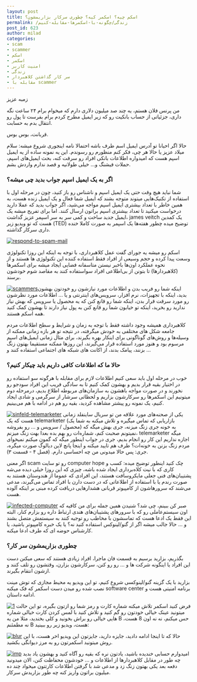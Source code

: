 ```yaml
---
layout: post
title: اسکم چیه؟ اسکمر کیه؟ چطوری سرکار بزاریمشون؟
permalink: /زندگی/چگونه-با-اسکمرها-مقابله-کنیم
post_id: 623
author: milad
categories: 
- scam
- scammer
- اسکم
- اسکمر
- امنیت کاربر
- زندگی
- سر کار گذاشتن کلاهبردار
- مقابله با scammer
---
```


زمبه عزیز

من پرنس فلان هستم، یه چند صد میلیون دلاری دارم که میخوام برام ۲۴ ساعت نگه داری، جزئیاتی از حساب بانکیت رو که زیر ایمیل مطرح کردم برام بفرست تا پول رو انتقال بدم به حسابت.

قربانت، بوس بوس.

حالا اگر احیانا تو آدرس ایمیل اسم طرف باشه احتمالا نامه اینجوری شروع میشه: سلام میلاد عزیز یا حالا هر چی، فکر کنم منظورم رو رسوندم. این یه نمونه ساده از یه ایمیل اسپم هست که امیدواره اطلاعات بانکی افراد رو سرقت کنه، بحث ایمیل‌های اسپم، حملات فیشنگ و... خیلی طولانیه و قصد ندارم واردش بشم.


### **اگر به یک ایمیل اسپم جواب بدید چی میشه؟**


شما نباید هیچ وقت حتی یک ایمیل اسپم و ناشناس رو باز کنید، چون در مرحله اول با استفاده از تکنیک‌هایی میتوند متوجه بشند که ایمیل شما فعال و یک ایمیل زنده هست، به همین خاطر با تعداد بیشتری ایمیل اسپم مواجه می‌شید، اگر جواب بدید که عملا دارید درخواست میکنید تا تعداد بیشتری اسپم براتون ارسال کنند. اما برای تفریح میشه یک ایمیل جدید ساخت و کمی سر به سر اسپمر عزیز گداشت، james veitch یک کمدین هست که تو ویدیو زیر (TED) توضیح میده چطور هفته‌ها یک اسپمر به صورت کاملا خنده داری سرکار گذاشته.

[![respond-to-spam-mail](/assets/images/wp/2016/08/maxresdefault-300x169.jpg)](http://www.ted.com/talks/james_veitch_this_is_what_happens_when_you_reply_to_spam_email?language=en)

اسکم رو میشه یه جورای گفت عمل کلاهبرداری، با توجه به اینکه این روزا تکنولوژی وسعت پیدا کرده و حجم وسیعی از افراد فقط استفاده کننده این تکنولوژی ها هستند و از نحوه عملکرد اون‌ها باخبر نیستن متاسفانه فضایی ایجاد میشه برای اسکمرها (کلاهبردارها) تا بتونن از بی‌اطلاعی افراد سواستفاده کنند به مقاصد شوم خودشون برسند.

[![scammers](/assets/images/wp/2016/08/scammers-300x102.jpg)](/assets/images/wp/2016/08/scammers.jpg)اینکه شما رو فریب بدن و اطلاعات مورد نیازشون رو خودتون بهشون بدید، اینکه با تجهیزات، نرم افزار، سرویس‌های اینترنتی و یا ... اطلاعات مورد نظرشون رو مورد سرقت قرار بدن، اینکه شما رو قانع کنن که یه محصول یا سرویس که بهش نیاز ندارید رو بخرید، اینکه تو خیابون شما رو قانع کنن به پول نیاز دارند تا بهشون کمک کنید همه اسکم هستند.

کلاهبرداری همیشه وجود داشته فقط با توجه به زمان و شرایط و سطح اطلاعات مردم جامعه شکل های مختلفی به خودش میگرفته، در نتیجه تو هر بازه زمانی ممکنه از وسیله‌ها و روش‌های گوناگونی برای اینکار بهره بگیرند، برای مثال زمانی ایمیل‌های اسپم مرسوم بود و هنوز مورد استفاده قرار می‌گیرند، این روزها ممکنه مستقیما بهتون زنگ بزنند، پیامک بدند، از اکانت های شبکه های اجتماعی استفاده کنند و ...


### حالا ما که اطلاعات کافی داریم باید چیکار کنیم؟


خوب در مرحله اول باید سعی کنیم اطلاعات لازم برای مقابله با هرگونه سو استفاده رو در اختیار بقیه قرار بدیم و بهشون کمک کنیم تا به سادگی فریب این افراد سودجو رو نخورند و در صورت مواجه باهشون به سازمان‌های مربوطه اطلاع بدیم، درمرحله دوم میتونیم این اسکمرها رو سرکارشون بزاریم و لحظاتی سرشار از سرگرمی و شادی ایجاد کنیم، یک نمونه رو پیشتر مشاهده کردید، بقیه رو هم در ادامه با هم می‌بینیم.

[![sinfeld-telemarketer](/assets/images/wp/2016/08/shot0001-300x216.jpg)](/assets/images/wp/2016/08/shot0001.jpg)
یکی از صحنه‌های مورد علاقه من تو سریال ساینفلد زمانی هست که یک telemarketer (بازاریابی که تماس میگیره و تلاش میکنه به شما یک محصول / سرویس و ... رو بفروشه) به خونه جری زنگ میزنه، جری بهش میگه که نمیتونم صحبت کنم، شماره‌ات رو بهم بده بعدا بهت زنگ میزنم، telemarketer میگه اجازه نداریم این کار رو انجام بدیم، جری در جواب اینطور میگه که گمون میکنم نمیخوای مردم زنگ بزنن به خونه‌ات؟ طرف هم تایید میکنه و اینجا پانچ لاین دیالوگ صورت میگره، جری: پس حالا میدونی من چه احساسی دارم. (فصل ۴ - قسمت ۳).

اگر معنی scam رو تو سایت computer hope چک کنید اینطور توضیح میده: کسب و کاری که با نیت کلاه‌برداری ایجاد شده باشه، چیزی که این روزا خیلی دیده می‌شه پشتیبان‌های فنی جعلی مایکروسافت هستند، این افرادی که عموما از هندوستان هستند به صورت رندم یا با استفاده از اطلاعاتی که در دست دارن با افراد تماس می‌گیرند، مدعی می‌شند که سرورهاشون از کامپیوتر قربانی هشدارهایی دریافت کرده مبنی بر اینکه آلوده هست.

[![infected-computer](/assets/images/wp/2016/08/scareware-infected-computer-300x276.jpg)](/assets/images/wp/2016/08/scareware-infected-computer.jpg)
صبر کن ببینم، چی شد؟
شنیدن همین جمله برای من کافیه که اون سیستم‌عاملی رو که با سرورهای پشتیبان‌های هندی ارتباط داره رو بزارم کنار، البته این فقط یک ادعا هست که تماسشون با مخاطب رو توجیه کنند به سیستمش متصل بشند و ... حالا جالب میشه اگر از گنو/لینوکس استفاده کنید نه؟ یا یک خبره کامپیوتر باشید، یا کارشناس حوضه ای که طرف ادعا میکنه.


### چطوری بزاریمشون سر کار؟


بگذریم، بزارید برسیم به قسمت فان ماجرا، افراد زیادی هستند که سعی میکنن دست این افراد یا اینگونه شرکت ها و ... رو رو کنن، سرکارشون بزارن، وقتشون رو تلف کنند و ازشون انتقام بگیرند.

بزارید با یک گزینه گنو/لینوکسی شروع کنیم، تو این ویدیو یه محیط مجازی که توش مینت نصب شده رو میدن دست اسکمر که فک میکنه software center برنامه امنیتی هست و ادامه داستان.

[![1](/assets/images/wp/2016/08/1-300x168.jpeg)](https://tinyurl.com/jp6lasm)
فرض کنید اسکمر تلاش میکنه شماره کارت و رمز شما رو ازتون بگیره، تو این حالت میتونید عینک خیالی خودتون رو گم کنید و تلاش کنید با لمس کردن کارت خیالی شماره هایی خیالی رو براش بخونید و کلی بخندید، مثلا من یه B حس میکنم، نه نه اون 8 هست، نه مطمئنم B هست، ویدیو زیر رو ببینید:

[![blur](/assets/images/wp/2016/08/blur-300x158.jpg)](https://tinyurl.com/j3lbzud)
حالا که تا اینجا ادامه دادید، جایزه دارید، جایزتون این ویدیو اخر هست، با این روش میتونید اسکمرتون رو به مرز دیوانگی بکشید.

[![imp](/assets/images/wp/2016/08/imp-300x169.jpg)](https://tinyurl.com/ngwszm6)
امیدوارم حسابی خندیده باشید، یادتون نره که بقیه رو آگاه کنید و بهشون یاد بدید چه طور در مقابل کلاهبردارها از اطلاعات و ... خودشون محفاظت کنن، الان میدونید دفعه بعد یکی بهتون زنگ زد و مدعی شد با گرفتن اطلاعات کارتتون میخواد چند ده میلیون براتون واریز کنه چه طور بزاریدش سرکار.